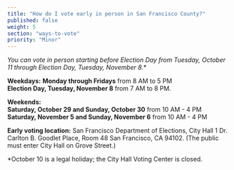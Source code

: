 ```yaml
---
title: "How do I vote early in person in San Francisco County?"
published: false
weight: 5
section: "ways-to-vote"
priority: "Minor"
---
```


**You can vote in person starting before Election Day from Tuesday, October 11* through Election Day, Tuesday, November 8.**  

**Weekdays:**
**Monday through Fridays** from 8 AM to 5 PM  
**Election Day, Tuesday, November 8** from 7 AM to 8 PM.  

**Weekends:**  
**Saturday, October 29 and Sunday, October 30** from 10 AM - 4 PM  
**Saturday, November 5 and Sunday, November 6** from 10 AM - 4 PM  

**Early voting location:** San Francisco Department of Elections, City Hall 1 Dr. Carlton B. Goodlet Place, Room 48 San Francisco, CA 94102. (The public must enter City Hall on Grove Street.)  

*October 10 is a legal holiday; the City Hall Voting Center is closed.  

